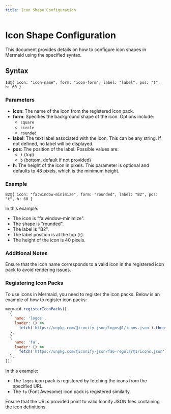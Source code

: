 ```yaml
---
title: Icon Shape Configuration
---
```


# Icon Shape Configuration

This document provides details on how to configure icon shapes in Mermaid using the specified syntax.

## Syntax

```plaintext
Id@{ icon: "icon-name", form: "icon-form", label: "label", pos: "t", h: 60 }
```

### Parameters

- **icon**: The name of the icon from the registered icon pack.
- **form**: Specifies the background shape of the icon. Options include:
  - `square`
  - `circle`
  - `rounded`
- **label**: The text label associated with the icon. This can be any string. If not defined, no label will be displayed.
- **pos**: The position of the label. Possible values are:
  - `t` (top)
  - `b` (bottom, default if not provided)
- **h**: The height of the icon in pixels. This parameter is optional and defaults to 48 pixels, which is the minimum height.

### Example

```mermaid
B2@{ icon: "fa:window-minimize", form: "rounded", label: "B2", pos: "t", h: 60 }
```

In this example:

- The icon is "fa:window-minimize".
- The shape is "rounded".
- The label is "B2".
- The label position is at the top (`t`).
- The height of the icon is 40 pixels.

### Additional Notes

Ensure that the icon name corresponds to a valid icon in the registered icon pack to avoid rendering issues.

### Registering Icon Packs

To use icons in Mermaid, you need to register the icon packs. Below is an example of how to register icon packs:

```javascript
mermaid.registerIconPacks([
  {
    name: 'logos',
    loader: () =>
      fetch('https://unpkg.com/@iconify-json/logos@1/icons.json').then((res) => res.json()),
  },
  {
    name: 'fa',
    loader: () =>
      fetch('https://unpkg.com/@iconify-json/fa6-regular@1/icons.json').then((res) => res.json()),
  },
]);
```

In this example:

- The `logos` icon pack is registered by fetching the icons from the specified URL.
- The `fa` (Font Awesome) icon pack is registered similarly.

Ensure that the URLs provided point to valid Iconify JSON files containing the icon definitions.
